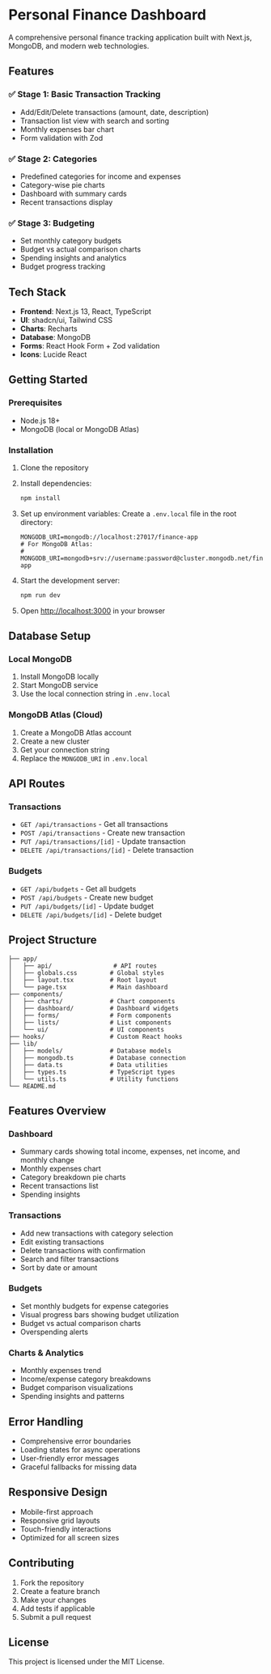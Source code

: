 # Personal Finance Dashboard

A comprehensive personal finance tracking application built with Next.js, MongoDB, and modern web technologies.

## Features

### ✅ Stage 1: Basic Transaction Tracking
- Add/Edit/Delete transactions (amount, date, description)
- Transaction list view with search and sorting
- Monthly expenses bar chart
- Form validation with Zod

### ✅ Stage 2: Categories
- Predefined categories for income and expenses
- Category-wise pie charts
- Dashboard with summary cards
- Recent transactions display

### ✅ Stage 3: Budgeting
- Set monthly category budgets
- Budget vs actual comparison charts
- Spending insights and analytics
- Budget progress tracking

## Tech Stack

- **Frontend**: Next.js 13, React, TypeScript
- **UI**: shadcn/ui, Tailwind CSS
- **Charts**: Recharts
- **Database**: MongoDB
- **Forms**: React Hook Form + Zod validation
- **Icons**: Lucide React

## Getting Started

### Prerequisites

- Node.js 18+ 
- MongoDB (local or MongoDB Atlas)

### Installation

1. Clone the repository
2. Install dependencies:
   ```bash
   npm install
   ```

3. Set up environment variables:
   Create a `.env.local` file in the root directory:
   ```env
   MONGODB_URI=mongodb://localhost:27017/finance-app
   # For MongoDB Atlas:
   # MONGODB_URI=mongodb+srv://username:password@cluster.mongodb.net/finance-app
   ```

4. Start the development server:
   ```bash
   npm run dev
   ```

5. Open [http://localhost:3000](http://localhost:3000) in your browser

## Database Setup

### Local MongoDB
1. Install MongoDB locally
2. Start MongoDB service
3. Use the local connection string in `.env.local`

### MongoDB Atlas (Cloud)
1. Create a MongoDB Atlas account
2. Create a new cluster
3. Get your connection string
4. Replace the `MONGODB_URI` in `.env.local`

## API Routes

### Transactions
- `GET /api/transactions` - Get all transactions
- `POST /api/transactions` - Create new transaction
- `PUT /api/transactions/[id]` - Update transaction
- `DELETE /api/transactions/[id]` - Delete transaction

### Budgets
- `GET /api/budgets` - Get all budgets
- `POST /api/budgets` - Create new budget
- `PUT /api/budgets/[id]` - Update budget
- `DELETE /api/budgets/[id]` - Delete budget

## Project Structure

```
├── app/
│   ├── api/                 # API routes
│   ├── globals.css         # Global styles
│   ├── layout.tsx          # Root layout
│   └── page.tsx            # Main dashboard
├── components/
│   ├── charts/             # Chart components
│   ├── dashboard/          # Dashboard widgets
│   ├── forms/              # Form components
│   ├── lists/              # List components
│   └── ui/                 # UI components
├── hooks/                  # Custom React hooks
├── lib/
│   ├── models/             # Database models
│   ├── mongodb.ts          # Database connection
│   ├── data.ts             # Data utilities
│   ├── types.ts            # TypeScript types
│   └── utils.ts            # Utility functions
└── README.md
```

## Features Overview

### Dashboard
- Summary cards showing total income, expenses, net income, and monthly change
- Monthly expenses chart
- Category breakdown pie charts
- Recent transactions list
- Spending insights

### Transactions
- Add new transactions with category selection
- Edit existing transactions
- Delete transactions with confirmation
- Search and filter transactions
- Sort by date or amount

### Budgets
- Set monthly budgets for expense categories
- Visual progress bars showing budget utilization
- Budget vs actual comparison charts
- Overspending alerts

### Charts & Analytics
- Monthly expenses trend
- Income/expense category breakdowns
- Budget comparison visualizations
- Spending insights and patterns

## Error Handling

- Comprehensive error boundaries
- Loading states for async operations
- User-friendly error messages
- Graceful fallbacks for missing data

## Responsive Design

- Mobile-first approach
- Responsive grid layouts
- Touch-friendly interactions
- Optimized for all screen sizes

## Contributing

1. Fork the repository
2. Create a feature branch
3. Make your changes
4. Add tests if applicable
5. Submit a pull request

## License

This project is licensed under the MIT License.